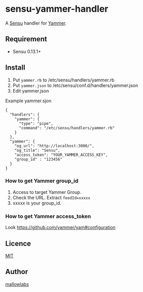 sensu-yammer-handler
====

A [Sensu](http://sensuapp.org/) handler for [Yammer](https://www.yammer.com/).

## Requirement

* Sensu 0.13.1+

## Install

1. Put ```yammer.rb``` to /etc/sensu/handlers/yammer.rb
2. Put ```yammer.json``` to /etc/sensu/conf.d/handlers/yammer.json
3. Edit yammer.json

Example yammer.sjon

    {
      "handlers": {
        "yammer": {
          "type": "pipe",
          "command": "/etc/sensu/handlers/yammer.rb"
        }
      },
      "yammer": {
        "og_url": "http://localhost:3000/",
        "og_title": "Sensu",
        "access_token": "YOUR_YAMMER_ACCESS_KEY",
        "group_id" : "123456"
      }
    }

### How to get Yammer group_id

1. Access to target Yammer Group.
2. Check the URL. Extract ```feedId=xxxxx```
3. xxxxx is your group_id.


### How to get Yammer access_token

Look https://github.com/yammer/yam#configuration

## Licence

[MIT](https://github.com/mallowlabs/sensu-yammer-handler/blob/master/LICENCE)

## Author

[mallowlabs](https://github.com/mallowlabs)

